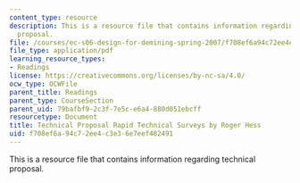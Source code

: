 ```yaml
---
content_type: resource
description: This is a resource file that contains information regarding technical
  proposal.
file: /courses/ec-s06-design-for-demining-spring-2007/f708ef6a94c72ee4c3e36e7eef482491_MITEC_S06S07_06draft.pdf
file_type: application/pdf
learning_resource_types:
- Readings
license: https://creativecommons.org/licenses/by-nc-sa/4.0/
ocw_type: OCWFile
parent_title: Readings
parent_type: CourseSection
parent_uid: 79bafbf9-2c3f-7e5c-e6a4-880d051ebcff
resourcetype: Document
title: Technical Proposal Rapid Technical Surveys by Roger Hess
uid: f708ef6a-94c7-2ee4-c3e3-6e7eef482491
---
```

This is a resource file that contains information regarding technical proposal.